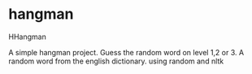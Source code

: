 # hangman
HHangman

A simple hangman project.
Guess the random word on level 1,2 or 3. 
A random word from the english dictionary.
using random and nltk
